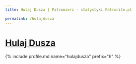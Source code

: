 ```yaml
---
title: Hulaj Dusza | Patromierz - statystyki Patronite.pl

permalink: /hulajdusza
---
```


# [Hulaj Dusza](https://patronite.pl/hulajdusza)

{% include profile.md name="hulajdusza" prefix="h" %}
